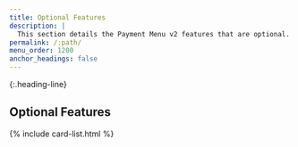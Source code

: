 ```yaml
---
title: Optional Features
description: |
  This section details the Payment Menu v2 features that are optional.
permalink: /:path/
menu_order: 1200
anchor_headings: false
---
```


{:.heading-line}

## Optional Features

{% include card-list.html %}
